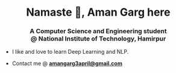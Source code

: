 <h1 align="center">Namaste 🙏, Aman Garg here</h1>
<h3 align="center">A Computer Science and Engineering student <br>@ National Institute of Technology, Hamirpur </h3>

- I like and love to learn Deep Learning and NLP.

- Contact me @ **amangarg3april@gmail.com**
